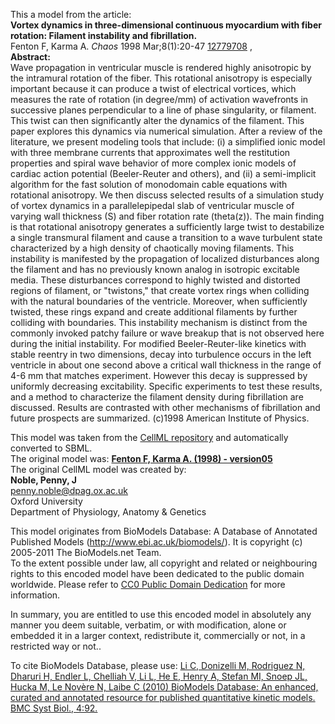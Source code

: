 

This a model from the article:  
**Vortex dynamics in three-dimensional continuous myocardium with fiber rotation: Filament instability and fibrillation.**   
Fenton F, Karma A. _Chaos_ 1998 Mar;8(1):20-47
[12779708](http://www.ncbi.nlm.nih.gov/pubmed/12779708) ,  
**Abstract:**   
Wave propagation in ventricular muscle is rendered highly anisotropic by the
intramural rotation of the fiber. This rotational anisotropy is especially
important because it can produce a twist of electrical vortices, which
measures the rate of rotation (in degree/mm) of activation wavefronts in
successive planes perpendicular to a line of phase singularity, or filament.
This twist can then significantly alter the dynamics of the filament. This
paper explores this dynamics via numerical simulation. After a review of the
literature, we present modeling tools that include: (i) a simplified ionic
model with three membrane currents that approximates well the restitution
properties and spiral wave behavior of more complex ionic models of cardiac
action potential (Beeler-Reuter and others), and (ii) a semi-implicit
algorithm for the fast solution of monodomain cable equations with rotational
anisotropy. We then discuss selected results of a simulation study of vortex
dynamics in a parallelepipedal slab of ventricular muscle of varying wall
thickness (S) and fiber rotation rate (theta(z)). The main finding is that
rotational anisotropy generates a sufficiently large twist to destabilize a
single transmural filament and cause a transition to a wave turbulent state
characterized by a high density of chaotically moving filaments. This
instability is manifested by the propagation of localized disturbances along
the filament and has no previously known analog in isotropic excitable media.
These disturbances correspond to highly twisted and distorted regions of
filament, or "twistons," that create vortex rings when colliding with the
natural boundaries of the ventricle. Moreover, when sufficiently twisted,
these rings expand and create additional filaments by further colliding with
boundaries. This instability mechanism is distinct from the commonly invoked
patchy failure or wave breakup that is not observed here during the initial
instability. For modified Beeler-Reuter-like kinetics with stable reentry in
two dimensions, decay into turbulence occurs in the left ventricle in about
one second above a critical wall thickness in the range of 4-6 mm that matches
experiment. However this decay is suppressed by uniformly decreasing
excitability. Specific experiments to test these results, and a method to
characterize the filament density during fibrillation are discussed. Results
are contrasted with other mechanisms of fibrillation and future prospects are
summarized. (c)1998 American Institute of Physics.

This model was taken from the [CellML
repository](http://www.cellml.org/models) and automatically converted to SBML.  
The original model was: [ **Fenton F, Karma A. (1998) - version05**
](http://www.cellml.org/models/fenton_karma_1998_version05)  
The original CellML model was created by:  
**Noble, Penny, J**   
penny.noble@dpag.ox.ac.uk  
Oxford University  
Department of Physiology, Anatomy & Genetics  

This model originates from BioModels Database: A Database of Annotated
Published Models (http://www.ebi.ac.uk/biomodels/). It is copyright (c)
2005-2011 The BioModels.net Team.  
To the extent possible under law, all copyright and related or neighbouring
rights to this encoded model have been dedicated to the public domain
worldwide. Please refer to [CC0 Public Domain
Dedication](http://creativecommons.org/publicdomain/zero/1.0/) for more
information.

In summary, you are entitled to use this encoded model in absolutely any
manner you deem suitable, verbatim, or with modification, alone or embedded it
in a larger context, redistribute it, commercially or not, in a restricted way
or not..  
  
To cite BioModels Database, please use: [Li C, Donizelli M, Rodriguez N,
Dharuri H, Endler L, Chelliah V, Li L, He E, Henry A, Stefan MI, Snoep JL,
Hucka M, Le Novère N, Laibe C (2010) BioModels Database: An enhanced, curated
and annotated resource for published quantitative kinetic models. BMC Syst
Biol., 4:92.](http://www.ncbi.nlm.nih.gov/pubmed/20587024)

